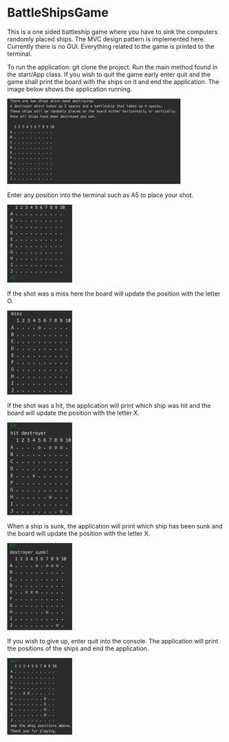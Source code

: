 # BattleShipsGame

This is a one sided battleship game where you have to sink the computers randomly placed ships. The MVC design pattern is implemented here. Currently there is no GUI.
Everything related to the game is printed to the terminal.

To run the application:
git clone the project.
Run the main method found in the start/App class. 
If you wish to quit the game early enter quit and the game shall print the board with the ships on it and end the application.
The image below shows the application running.

<img src=/images/FirstScreen.png width=80%>

Enter any position into the terminal such as A5 to place your shot.

<img src=/images/shot.png width=30%>

If the shot was a miss here the board will update the position with the letter O.

<img src=/images/miss.png width=30%>

If the shot was a hit, the application will print which ship was hit and the board will update the position with the letter X. 

<img src=/images/ShipHit.png width=30%>

When a ship is sunk, the application will print which ship has been sunk and the board will update the position with the letter X.

<img src=/images/ShipSunk.png width=30%>

If you wish to give up, enter quit into the console. The application will print the positions of the ships and end the application.

<img src=/images/quit.png width=30%>


